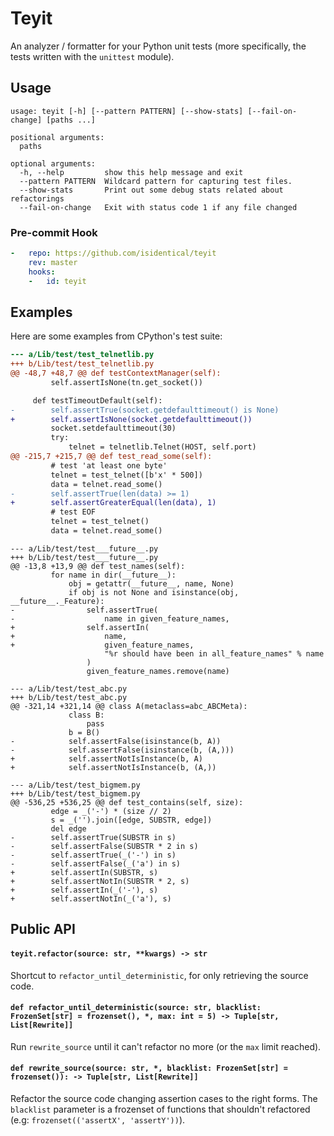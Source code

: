# Teyit
An analyzer / formatter for your Python unit tests (more specifically, the tests written with the `unittest` module).

## Usage
```
usage: teyit [-h] [--pattern PATTERN] [--show-stats] [--fail-on-change] [paths ...]

positional arguments:
  paths

optional arguments:
  -h, --help         show this help message and exit
  --pattern PATTERN  Wildcard pattern for capturing test files.
  --show-stats       Print out some debug stats related about refactorings
  --fail-on-change   Exit with status code 1 if any file changed
```

### Pre-commit Hook
```yaml
-   repo: https://github.com/isidentical/teyit
    rev: master
    hooks:
    -   id: teyit
```

## Examples
Here are some examples from CPython's test suite:

```diff
--- a/Lib/test/test_telnetlib.py
+++ b/Lib/test/test_telnetlib.py
@@ -48,7 +48,7 @@ def testContextManager(self):
         self.assertIsNone(tn.get_socket())

     def testTimeoutDefault(self):
-        self.assertTrue(socket.getdefaulttimeout() is None)
+        self.assertIsNone(socket.getdefaulttimeout())
         socket.setdefaulttimeout(30)
         try:
             telnet = telnetlib.Telnet(HOST, self.port)
@@ -215,7 +215,7 @@ def test_read_some(self):
         # test 'at least one byte'
         telnet = test_telnet([b'x' * 500])
         data = telnet.read_some()
-        self.assertTrue(len(data) >= 1)
+        self.assertGreaterEqual(len(data), 1)
         # test EOF
         telnet = test_telnet()
         data = telnet.read_some()
```

```
--- a/Lib/test/test___future__.py
+++ b/Lib/test/test___future__.py
@@ -13,8 +13,9 @@ def test_names(self):
         for name in dir(__future__):
             obj = getattr(__future__, name, None)
             if obj is not None and isinstance(obj, __future__._Feature):
-                self.assertTrue(
-                    name in given_feature_names,
+                self.assertIn(
+                    name,
+                    given_feature_names,
                     "%r should have been in all_feature_names" % name
                 )
                 given_feature_names.remove(name)
```

```
--- a/Lib/test/test_abc.py
+++ b/Lib/test/test_abc.py
@@ -321,14 +321,14 @@ class A(metaclass=abc_ABCMeta):
             class B:
                 pass
             b = B()
-            self.assertFalse(isinstance(b, A))
-            self.assertFalse(isinstance(b, (A,)))
+            self.assertNotIsInstance(b, A)
+            self.assertNotIsInstance(b, (A,))
```

```
--- a/Lib/test/test_bigmem.py
+++ b/Lib/test/test_bigmem.py
@@ -536,25 +536,25 @@ def test_contains(self, size):
         edge = _('-') * (size // 2)
         s = _('').join([edge, SUBSTR, edge])
         del edge
-        self.assertTrue(SUBSTR in s)
-        self.assertFalse(SUBSTR * 2 in s)
-        self.assertTrue(_('-') in s)
-        self.assertFalse(_('a') in s)
+        self.assertIn(SUBSTR, s)
+        self.assertNotIn(SUBSTR * 2, s)
+        self.assertIn(_('-'), s)
+        self.assertNotIn(_('a'), s)
```

## Public API

#### `teyit.refactor(source: str, **kwargs) -> str`

Shortcut to `refactor_until_deterministic`, for only retrieving the source code.

#### `def refactor_until_deterministic(source: str, blacklist: FrozenSet[str] = frozenset(), *, max: int = 5) -> Tuple[str, List[Rewrite]]`

Run `rewrite_source` until it can't refactor no more (or the `max` limit reached).

#### `def rewrite_source(source: str, *, blacklist: FrozenSet[str] = frozenset()): -> Tuple[str, List[Rewrite]]`

Refactor the source code changing assertion cases to the right forms. The `blacklist` parameter is a frozenset of functions that shouldn't refactored (e.g: `frozenset(('assertX', 'assertY'))`).
